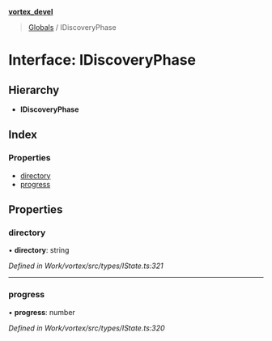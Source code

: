 **[vortex_devel](../README.md)**

> [Globals](../globals.md) / IDiscoveryPhase

# Interface: IDiscoveryPhase

## Hierarchy

* **IDiscoveryPhase**

## Index

### Properties

* [directory](idiscoveryphase.md#directory)
* [progress](idiscoveryphase.md#progress)

## Properties

### directory

•  **directory**: string

*Defined in Work/vortex/src/types/IState.ts:321*

___

### progress

•  **progress**: number

*Defined in Work/vortex/src/types/IState.ts:320*

